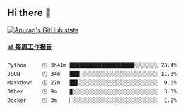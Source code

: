## Hi there 👋

[![Anurag's GitHub stats](https://github-readme-stats-orilights.vercel.app/api?username=orilights)](https://github.com/anuraghazra/github-readme-stats)

<!--
**OriLight152/OriLight152** is a ✨ _special_ ✨ repository because its `README.md` (this file) appears on your GitHub profile.

Here are some ideas to get you started:

- 🔭 I’m currently working on ...
- 🌱 I’m currently learning ...
- 👯 I’m looking to collaborate on ...
- 🤔 I’m looking for help with ...
- 💬 Ask me about ...
- 📫 How to reach me: ...
- 😄 Pronouns: ...
- ⚡ Fun fact: ...
-->

<!-- waka-box start -->
#### <a href="https://gist.github.com/92c8d5b388768c10efcba86e82b7c4fb" target="_blank">📊 每周工作报告</a>
```text
Python     🕓 3h41m ████████████████████▌░░░░░░░ 73.4%
JSON       🕓 34m   ███▏░░░░░░░░░░░░░░░░░░░░░░░░ 11.3%
Markdown   🕓 27m   ██▌░░░░░░░░░░░░░░░░░░░░░░░░░  9.0%
Other      🕓 9m    ▉░░░░░░░░░░░░░░░░░░░░░░░░░░░  3.3%
Docker     🕓 3m    ▎░░░░░░░░░░░░░░░░░░░░░░░░░░░  1.2%
```
<!-- Powered by https://github.com/journey-ad/waka-box-go . -->
<!-- waka-box end -->
